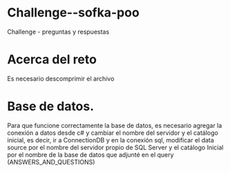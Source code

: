 # Challenge--sofka-poo
Challenge - preguntas y respuestas
# Acerca del reto
Es necesario descomprimir el archivo
# Base de datos.
Para que funcione correctamente la base de datos, es necesario agregar la conexión a datos desde c# y cambiar el nombre del servidor y el catálogo inicial, es decir, ir a ConnectionDB y en la conexión sql, modificar el data source por el nombre del servidor propio de SQL Server y el catálogo Inicial por el nombre de la base de datos que adjunté en el query (ANSWERS_AND_QUESTIONS)
